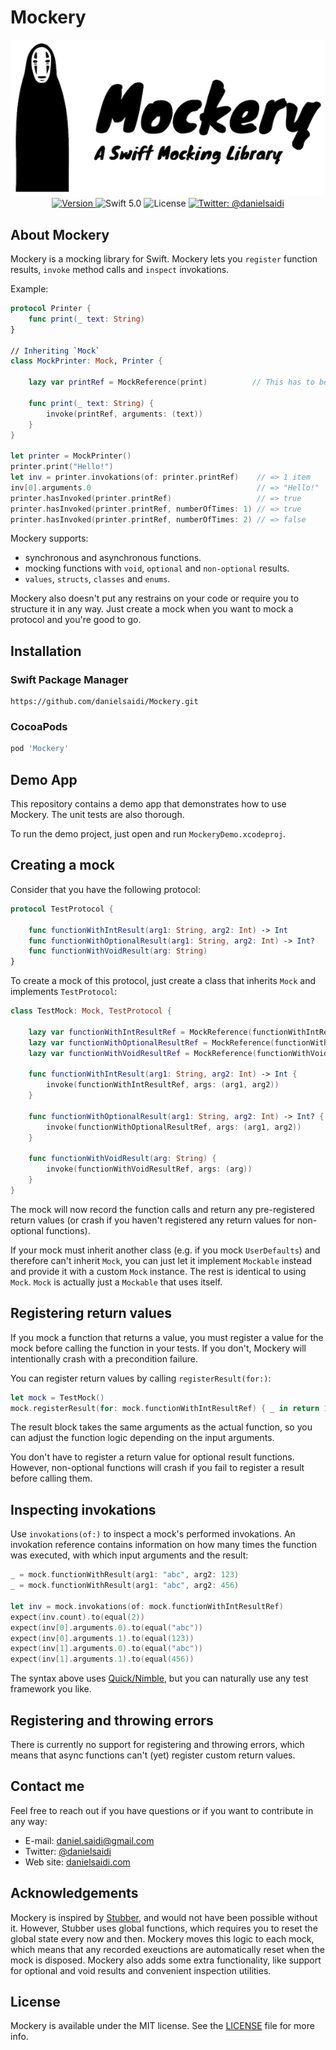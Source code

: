 <h1>Mockery</h1>

<p align="center">
    <img src ="Resources/Logo.png" alt="Mockery Logo" /><br/>
    <a href="https://github.com/danielsaidi/Mockery">
        <img src="https://badge.fury.io/gh/danielsaidi%2FMockery.svg?style=flat" alt="Version" />
    </a>
    <img src="https://img.shields.io/badge/Swift-5.1-orange.svg" alt="Swift 5.0" />
    <img src="https://badges.frapsoft.com/os/mit/mit.svg?style=flat&v=102" alt="License" />
    <a href="https://twitter.com/danielsaidi">
        <img src="https://img.shields.io/badge/contact-@danielsaidi-blue.svg?style=flat" alt="Twitter: @danielsaidi" />
    </a>
</p>


## <a name="about"></a>About Mockery

Mockery is a mocking library for Swift. Mockery lets you `register` function results, `invoke` method calls and `inspect` invokations.

Example:

```swift
protocol Printer {
    func print(_ text: String)
}
 
// Inheriting `Mock`
class MockPrinter: Mock, Printer {

    lazy var printRef = MockReference(print)          // This has to be lazy

    func print(_ text: String) {
        invoke(printRef, arguments: (text))
    }
}

let printer = MockPrinter()
printer.print("Hello!")
let inv = printer.invokations(of: printer.printRef)    // => 1 item
inv[0].arguments.0                                     // => "Hello!"
printer.hasInvoked(printer.printRef)                   // => true
printer.hasInvoked(printer.printRef, numberOfTimes: 1) // => true
printer.hasInvoked(printer.printRef, numberOfTimes: 2) // => false
```

Mockery supports:

* synchronous and asynchronous functions.
* mocking functions with `void`, `optional` and `non-optional` results. 
* `values`, `structs`, `classes` and `enums`.

Mockery also doesn't put any restrains on your code or require you to structure it in any way. Just create a mock when you want to mock a protocol and you're good to go.


## <a name="installation"></a>Installation

### <a name="spm"></a>Swift Package Manager

```
https://github.com/danielsaidi/Mockery.git
```

### <a name="cocoapods"></a>CocoaPods

```ruby
pod 'Mockery'
```


## Demo App

This repository contains a demo app that demonstrates how to use Mockery. The unit tests are also thorough.

To run the demo project, just open and run `MockeryDemo.xcodeproj`.


## Creating a mock

Consider that you have the following protocol:

```swift
protocol TestProtocol {
    
    func functionWithIntResult(arg1: String, arg2: Int) -> Int
    func functionWithOptionalResult(arg1: String, arg2: Int) -> Int?
    func functionWithVoidResult(arg: String)
}
```

To create a mock of this protocol, just create a class that inherits `Mock` and implements `TestProtocol`:

```swift
class TestMock: Mock, TestProtocol {

    lazy var functionWithIntResultRef = MockReference(functionWithIntResult)
    lazy var functionWithOptionalResultRef = MockReference(functionWithOptionalResult)
    lazy var functionWithVoidResultRef = MockReference(functionWithVoidResult)
    
    func functionWithIntResult(arg1: String, arg2: Int) -> Int {
        invoke(functionWithIntResultRef, args: (arg1, arg2))
    }

    func functionWithOptionalResult(arg1: String, arg2: Int) -> Int? {
        invoke(functionWithOptionalResultRef, args: (arg1, arg2))
    }
    
    func functionWithVoidResult(arg: String) {
        invoke(functionWithVoidResultRef, args: (arg))
    }
}
```

The mock will now record the function calls and return any pre-registered return values (or crash if you haven't registered any return values for non-optional functions).

If your mock must inherit another class (e.g. if you mock `UserDefaults`) and therefore can't inherit `Mock`, you can just let it implement `Mockable` instead and provide it with a custom `Mock` instance. The rest is identical to using `Mock`. `Mock` is actually just a `Mockable` that uses itself.


## Registering return values

If you mock a function that returns a value, you must register a value for the mock before calling the function in your tests. If you don't, Mockery will intentionally crash with a precondition failure.

You can register return values by calling `registerResult(for:)`:

```swift
let mock = TestMock()
mock.registerResult(for: mock.functionWithIntResultRef) { _ in return 123 }
```

The result block takes the same arguments as the actual function, so you can adjust the function logic depending on the input arguments.

You don't have to register a return value for optional result functions. However, non-optional functions will crash if you fail to register a result before calling them.


## Inspecting invokations

Use `invokations(of:)` to inspect a mock's performed invokations. An invokation reference contains information on how many times the function was executed, with which input arguments and the result:

```swift
_ = mock.functionWithResult(arg1: "abc", arg2: 123)
_ = mock.functionWithResult(arg1: "abc", arg2: 456)

let inv = mock.invokations(of: mock.functionWithIntResultRef)
expect(inv.count).to(equal(2))
expect(inv[0].arguments.0).to(equal("abc"))
expect(inv[0].arguments.1).to(equal(123))
expect(inv[1].arguments.0).to(equal("abc"))
expect(inv[1].arguments.1).to(equal(456))
```

The syntax above uses [Quick/Nimble][Quick], but you can naturally use any test framework you like.


## Registering and throwing errors

There is currently no support for registering and throwing errors, which means that async functions can't (yet) register custom return values.


## Contact me

Feel free to reach out if you have questions or if you want to contribute in any way:

* E-mail: [daniel.saidi@gmail.com][Email]
* Twitter: [@danielsaidi][Twitter]
* Web site: [danielsaidi.com][Website]


## Acknowledgements

Mockery is inspired by [Stubber][Stubber], and would not have been possible without it. However, Stubber uses global functions, which requires you to reset the global state every now and then. Mockery moves this logic to each mock, which means that any recorded exeuctions are automatically reset when the mock is disposed. Mockery also adds some extra functionality, like support for optional and void results and convenient inspection utilities.


## License

Mockery is available under the MIT license. See the [LICENSE][License] file for more info.


[Email]: mailto:daniel.saidi@gmail.com
[Twitter]: http://www.twitter.com/danielsaidi
[Website]: http://www.danielsaidi.com

[Carthage]: https://github.com/Carthage
[CocoaPods]: http://cocoapods.org
[GitHub]: https://github.com/danielsaidi/Mockery
[Pod]: http://cocoapods.org/pods/Mockery
[Quick]: https://github.com/Quick/Quick
[Stubber]: https://github.com/devxoul/Stubber
[License]: https://github.com/danielsaidi/Mockery/blob/master/LICENSE
